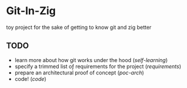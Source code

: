 # Git-In-Zig

toy project for the sake of getting to know git and zig better

## TODO

- learn more about how git works under the hood (_self-learning_)
- specify a trimmed list oƒ requirements for the project (_requirements_)
- prepare an architectural proof of concept (_poc-arch_)
- code! (_code_)
